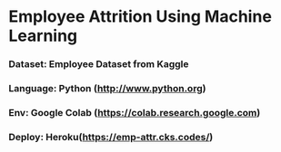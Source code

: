 # Employee Attrition Using Machine Learning
### Dataset: Employee Dataset from Kaggle
### Language: Python (http://www.python.org)
### Env: Google Colab (https://colab.research.google.com)
### Deploy: Heroku(https://emp-attr.cks.codes/)
